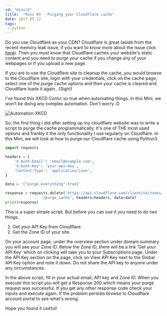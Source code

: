 ```yaml
---
id: "mini/3"
title:  "Mini #3 - Purging your Cloudflare cache"
date: 2017-05-12
tags:
 - python
---
```


<!-- Excerpt Start -->
Do you use Cloudflare as your CDN? Cloudflare is great (aside from the recent memory leak issue, if you want to know more about the issue click [here](https://blog.cloudflare.com/incident-report-on-memory-leak-caused-by-cloudflare-parser-bug/)). Then you must know that Cloudflare caches your website's static content and you need to purge your cache if you change any of your webpages or if you upload a new page.

If you are to use the Cloudflare site to cleanup the cache, you would browse to the Cloudflare site, login with your credentials, click on the cache page, select one of the purge cache options and then your cache is cleared and Cloudflare loads it again...(Sigh!)

I've found this XKCD Comic so true when automating things. In this Mini, we won't be doing any complex automation. Don't worry :D

![Automation XKCD](/img/automation.png)
<!-- Excerpt End -->

So, the first thing I did after setting up my cloudflare website was to write a script to purge the cache programmatically. It's one of THE most used options and frankly it the only functionality I use regularly on Cloudflare. In this Mini, we will look at how to purge our Cloudflare cache using Python3.

```python
import requests

headers = {
    'X-Auth-Email': 'email@example.com',
    'X-Auth-Key': 'your-api-key',
    'Content-Type': 'application/json',
}

data = '{"purge_everything":true}'

response = requests.delete('https://api.cloudflare.com/client/v4/zones/zone-identifier' +
                '/purge_cache', headers=headers, data=data)
print(response)
```

This is a super simple script. But before you can use it you need to do two things.

1. Get your API Key from Cloudflare.
2. Get the Zone ID of your site.

On your account page, under the overview section under domain summary you will see your Zone ID. Below the Zone ID, there will be a link 'Get your API Key' which on clicking will take you to your Subscriptions page. Under the API Key section on the page, click on View API Key next to the Global API Key option and note it down. Do not share the API key to anyone under any circumstances.

In the above script, fill in your actual email, API key and Zone ID. When you execute this script you will get a Response 200 which means your purge request was successful. If you get any other response code check your inputs and execute again. If the problem persists browse to Cloudflare account portal to see what's wrong.


Hope you found it useful!

